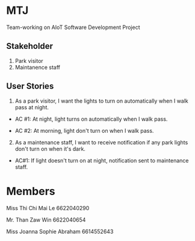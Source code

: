# MTJ
Team-working on AIoT Software Development Project

## Stakeholder
1. Park visitor
2. Maintanence staff

## User Stories
1. As a park visitor, I want the lights to turn on automatically when I walk pass at night.

- AC #1: At night, light turns on automatically when I walk pass.
   
- AC #2: At morning, light don't turn on when I walk pass.
     
2. As a maintenance staff, I want to receive notification if any park lights don't turn on when it's dark.

- AC#1: If light doesn't turn on at night, notification sent to maintenance staff.


# Members
Miss Thi Chi Mai Le 6622040290

Mr.  Than Zaw Win 6622040654

Miss Joanna Sophie Abraham 6614552643
